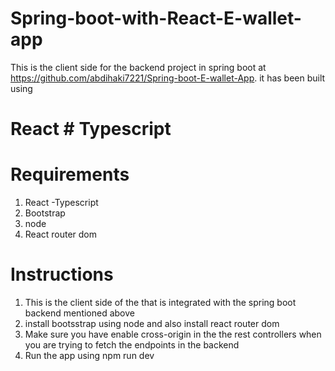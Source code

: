 # Spring-boot-with-React-E-wallet-app
This is the client side for the backend project in spring boot at https://github.com/abdihaki7221/Spring-boot-E-wallet-App. it has been built using 
# React  # Typescript

# Requirements
1. React -Typescript
2. Bootstrap
3. node
4. React router dom

# Instructions
1. This is the client side of the that is integrated with the spring boot backend mentioned above
2. install bootsstrap using node and also install react router dom
3. Make sure you have enable cross-origin in the the rest controllers when you are trying to fetch the endpoints in the backend
4. Run the app using npm run dev
